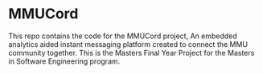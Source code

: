 # MMUCord
This repo contains the code for the MMUCord project, An embedded analytics aided instant messaging platform created to connect the MMU community together. This is the Masters Final Year Project for the Masters in Software Engineering program.
